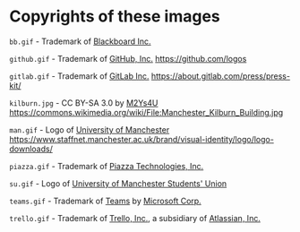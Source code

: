 # Copyrights of these images

`bb.gif` - Trademark of [Blackboard Inc.](https://www.blackboard.com)

`github.gif` - Trademark of [GitHub, Inc.](https://github.com) https://github.com/logos

`gitlab.gif` - Trademark of [GitLab Inc.](https://gitlab.com) https://about.gitlab.com/press/press-kit/

`kilburn.jpg` - CC BY-SA 3.0 by [M2Ys4U](https://en.wikipedia.org/wiki/User:M2Ys4U) https://commons.wikimedia.org/wiki/File:Manchester_Kilburn_Building.jpg

`man.gif` - Logo of [University of Manchester](https://manchester.ac.uk) https://www.staffnet.manchester.ac.uk/brand/visual-identity/logo/logo-downloads/

`piazza.gif` - Trademark of [Piazza Technologies, Inc.](https://piazza.com)

`su.gif` - Logo of [University of Manchester Students' Union](https://manchesterstudentsunion.com)

`teams.gif` - Trademark of [Teams](https://www.microsoft.com/en-us/microsoft-teams/) by [Microsoft Corp.](https://www.microsoft.com)

`trello.gif` - Trademark of [Trello, Inc.](https://trello.com), a subsidiary of [Atlassian, Inc.](https://www.atlassian.com)